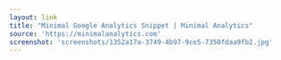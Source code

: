 ```yaml
---
layout: link
title: "Minimal Google Analytics Snippet | Minimal Analytics"
source: 'https://minimalanalytics.com'
screenshot: 'screenshots/1352a17a-3749-4b97-9ce5-7350fdaa9fb2.jpg'
---
```


